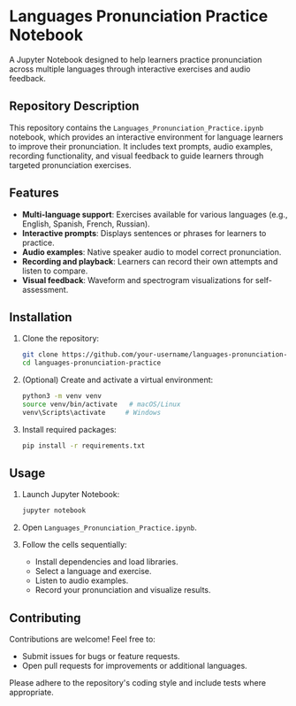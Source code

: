 # Languages Pronunciation Practice Notebook

A Jupyter Notebook designed to help learners practice pronunciation across multiple languages through interactive exercises and audio feedback.

## Repository Description

This repository contains the `Languages_Pronunciation_Practice.ipynb` notebook, which provides an interactive environment for language learners to improve their pronunciation. It includes text prompts, audio examples, recording functionality, and visual feedback to guide learners through targeted pronunciation exercises.

## Features

* **Multi-language support**: Exercises available for various languages (e.g., English, Spanish, French, Russian).
* **Interactive prompts**: Displays sentences or phrases for learners to practice.
* **Audio examples**: Native speaker audio to model correct pronunciation.
* **Recording and playback**: Learners can record their own attempts and listen to compare.
* **Visual feedback**: Waveform and spectrogram visualizations for self-assessment.

## Installation

1. Clone the repository:

   ```bash
   git clone https://github.com/your-username/languages-pronunciation-practice.git
   cd languages-pronunciation-practice
   ```
2. (Optional) Create and activate a virtual environment:

   ```bash
   python3 -m venv venv
   source venv/bin/activate   # macOS/Linux
   venv\Scripts\activate     # Windows
   ```
3. Install required packages:

   ```bash
   pip install -r requirements.txt
   ```

## Usage

1. Launch Jupyter Notebook:

   ```bash
   jupyter notebook
   ```
2. Open `Languages_Pronunciation_Practice.ipynb`.
3. Follow the cells sequentially:

   * Install dependencies and load libraries.
   * Select a language and exercise.
   * Listen to audio examples.
   * Record your pronunciation and visualize results.

## Contributing

Contributions are welcome! Feel free to:

* Submit issues for bugs or feature requests.
* Open pull requests for improvements or additional languages.

Please adhere to the repository's coding style and include tests where appropriate.

##
